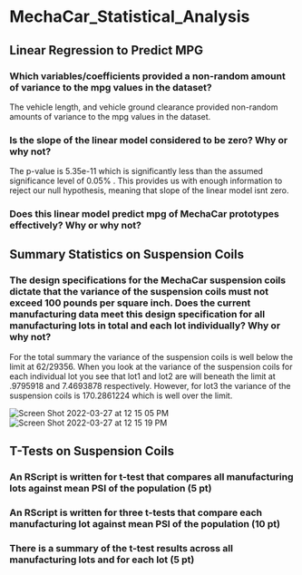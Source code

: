 # MechaCar_Statistical_Analysis

## Linear Regression to Predict MPG

### Which variables/coefficients provided a non-random amount of variance to the mpg values in the dataset?
The vehicle length, and vehicle ground clearance provided non-random amounts of variance to the mpg values in the dataset.

### Is the slope of the linear model considered to be zero? Why or why not?
The p-value is 5.35e-11 which is significantly less than the assumed significance level of 0.05% . This provides us with enough information to reject our null hypothesis, meaning that slope of the linear model isnt zero.

### Does this linear model predict mpg of MechaCar prototypes effectively? Why or why not?


## Summary Statistics on Suspension Coils

### The design specifications for the MechaCar suspension coils dictate that the variance of the suspension coils must not exceed 100 pounds per square inch. Does the current manufacturing data meet this design specification for all manufacturing lots in total and each lot individually? Why or why not?
For the total summary the variance of the suspension coils is well below the limit at 62/29356. When you look at the variance of the suspension coils for each individual lot you see that lot1 and lot2 are will beneath the limit at .9795918 and 7.4693878 respectively. However, for lot3 the variance of the suspension coils is 170.2861224 which is well over the limit. 

![Screen Shot 2022-03-27 at 12 15 05 PM](https://user-images.githubusercontent.com/93875400/160290644-9ea6815b-4255-4b55-9779-fa40ed90c282.png)
![Screen Shot 2022-03-27 at 12 15 19 PM](https://user-images.githubusercontent.com/93875400/160290658-f699ac52-8a84-4b05-a79f-4da59f15d19f.png)

## T-Tests on Suspension Coils
### An RScript is written for t-test that compares all manufacturing lots against mean PSI of the population (5 pt)
### An RScript is written for three t-tests that compare each manufacturing lot against mean PSI of the population (10 pt)
### There is a summary of the t-test results across all manufacturing lots and for each lot (5 pt)
